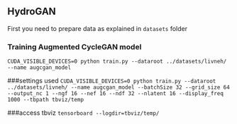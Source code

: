 ## HydroGAN

First you need to prepare data as explained in `datasets` folder

### Training Augmented CycleGAN model
`CUDA_VISIBLE_DEVICES=0 python train.py --dataroot ../datasets/livneh/ --name augcgan_model`

###settings used
`CUDA_VISIBLE_DEVICES=0 python train.py --dataroot ../datasets/livneh/ --name augcgan_model --batchSize 32 --grid_size 64 --output_nc 1 --ngf 16 --nef 16 --ndf 32 --nlatent 16 --display_freq 1000 --tbpath tbviz/temp`

###access tbviz
`tensorboard --logdir=tbviz/temp/`




